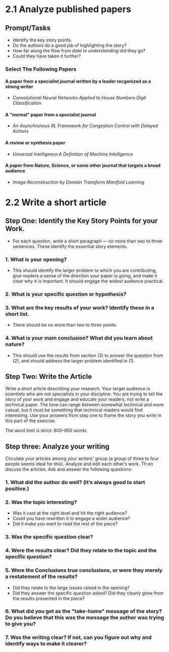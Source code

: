 # 2.1 Analyze published papers
## Prompt/Tasks
  * Identify the key story points.
  * Do the authors do a good job of highlighting the story?
  * How far along the flow from *data* to *understanding* did they go?
  * Could they have taken it further? 

### Select The Following Papers
#### A paper from a specialist journal written by a leader recgonized as a strong writer
 * *Convolutional Neural Networks Applied to House Numbers Digit Classification*

#### A "normal" paper from a specialist journal
  * *An Asynchronous RL Framework for Congestion Control with Delayed Actions*

#### A review or synthesis paper
  * *Universal Intelligence:A Definition of Machine Intelligence*

#### A paper from Nature, Science, or some other journal that targets a broad audience
  * *Image Reconstruction by Domain Transform Manifold Learning*
  
# 2.2 Write a short article

## Step One: Identify the Key Story Points for your Work.

* For each question, write a short paragraph — no more than two to three sentences. These identify the essential story elements.

### 1. What is your opening? 
  * This should identify the larger problem to which you are contributing, give readers a sense of the direction your paper is going, and make it clear why it is important. It should engage the widest audience practical.

### 2. What is your specific question or hypothesis?

### 3. What are the key results of your work? Identify these in a short list. 
  * There should be no more than two to three points.

### 4. What is your main conclusion? What did you learn about nature? 
  * This should use the results from section (3) to answer the question from (2), and
should address the larger problem identified in (1).

## Step Two: Write the Article

Write a short article describing your research. Your target audience is scientists
who are not specialists in your discipline. You are trying to tell the story of your
work and engage and educate your readers, not write a technical paper. The tone
can range between somewhat technical and more casual, but it must be something
that technical readers would find interesting. Use your answers from step one to
frame the story you write in this part of the exercise.

The word limit is strict: 800–850 words.

## Step three: Analyze your writing

Circulate your articles among your writers' group (a group of three to four people
seems ideal for this). Analyze and edit each other’s work. Th en discuss the articles.
Ask and answer the following questions:

### 1. What did the author do well? (It’s always good to start positive.)

### 2. Was the topic interesting? 
  * Was it cast at the right level and hit the right audience? 
  * Could you have rewritten it to engage a wider audience? 
  * Did it make you want to read the rest of the piece?

### 3. Was the specific question clear?

### 4. Were the results clear? Did they relate to the topic and the specific question?

### 5. Were the Conclusions true conclusions, or were they merely a restatement of the results? 
  * Did they relate to the large issues raised in the opening?
  * Did they answer the specific question asked? Did they clearly grow from the results presented in the piece?

### 6. What did you get as the "take-home" message of the story? Do you believe that this was the message the author was trying to give you?

### 7. Was the writing clear? If not, can you figure out why and identify ways to make it clearer?
